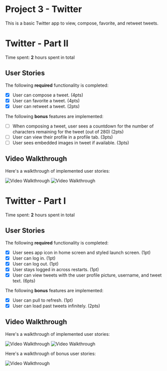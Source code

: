 # Project 3 - Twitter

This is a basic Twitter app to view, compose, favorite, and retweet tweets.

# Twitter - Part II

Time spent: **2** hours spent in total

## User Stories

The following **required** functionality is completed:

- [X] User can compose a tweet. (4pts)
- [X] User can favorite a tweet. (4pts)
- [X] User can retweet a tweet. (2pts)

The following **bonus** features are implemented:

- [ ] When composing a tweet, user sees a countdown for the number of characters remaining for the tweet (out of 280) (2pts)
- [ ] User can view their profile in a profile tab. (3pts)
- [ ] User sees embedded images in tweet if available. (3pts)

## Video Walkthrough

Here's a walkthrough of implemented user stories:

<img src='https://media.giphy.com/media/Unofo672hTLSAZaM1O/giphy.gif' title='Video Walkthrough' width='' alt='Video Walkthrough' />
<img src='https://media.giphy.com/media/sGEvC2DVR6zaOOarod/giphy.gif' title='Video Walkthrough' width='' alt='Video Walkthrough' />

# Twitter - Part I

Time spent: **2** hours spent in total

## User Stories

The following **required** functionality is completed:

- [X] User sees app icon in home screen and styled launch screen. (1pt)
- [X] User can log in. (1pt)
- [X] User can log out. (1pt)
- [X] User stays logged in across restarts. (1pt)
- [X] User can view tweets with the user profile picture, username, and tweet text. (6pts)

The following **bonus** features are implemented:

- [X] User can pull to refresh. (1pt)
- [X] User can load past tweets infinitely. (2pts)

## Video Walkthrough

Here's a walkthrough of implemented user stories:

<img src='https://media.giphy.com/media/yI1ZUjNOWKq4k5bG98/giphy.gif' title='Video Walkthrough' width='' alt='Video Walkthrough' />
<img src='https://media.giphy.com/media/eiyxYH2m5cRSGlolDG/giphy.gif' title='Video Walkthrough' width='' alt='Video Walkthrough' />

Here's a walkthrough of bonus user stories:

<img src='https://media.giphy.com/media/XaBSjozZ9OGYZCU2FG/giphy.gif' title='Video Walkthrough' width='' alt='Video Walkthrough' />
